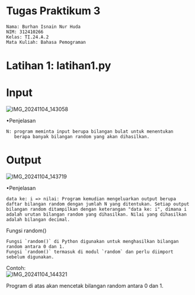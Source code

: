 # Tugas Praktikum 3

    Nama: Burhan Isnain Nur Huda
    NIM: 312410266
    Kelas: TI.24.A.2
    Mata Kuliah: Bahasa Pemograman

# Latihan 1: latihan1.py

# Input
![IMG_20241104_143058](https://github.com/user-attachments/assets/5fcda2e7-f710-43ac-8b91-3fa766a0d6aa)

•Penjelasan

    N: program meminta input berupa bilangan bulat untuk menentukan
       berapa banyak bilangan random yang akan dihasilkan.

# Output 
![IMG_20241104_143719](https://github.com/user-attachments/assets/c3a3db59-024d-4707-8890-d00c873b454f)

•Penjelasan

    data ke: i => nilai: Program kemudian mengeluarkan output berupa daftar bilangan random dengan jumlah N yang ditentukan. Setiap output bilangan random ditampilkan dengan keterangan "data ke: i", dimana i adalah urutan bilangan random yang dihasilkan. Nilai yang dihasilkan adalah bilangan decimal.

Fungsi random()

    Fungsi `random()` di Python digunakan untuk menghasilkan bilangan random antara 0 dan 1.
    Fungsi `random()` termasuk di modul `random` dan perlu diimport sebelum digunakan.

Contoh:     
![IMG_20241104_144321](https://github.com/user-attachments/assets/7f5a70ec-9c3a-470f-afa5-b2985af2a084)

Program di atas akan mencetak bilangan random antara 0 dan 1.

